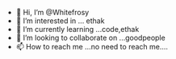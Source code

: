 - 👋 Hi, I’m @Whitefrosy
- 👀 I’m interested in ... ethak
- 🌱 I’m currently learning ...code,ethak
- 💞️ I’m looking to collaborate on ...goodpeople
- 📫 How to reach me ...no need to reach me....

<!---
Whitefrosy/Whitefrosy is a ✨ special ✨ repository because its `README.md` (this file) appears on your GitHub profile.
You can click the Preview link to take a look at your changes.
--->
